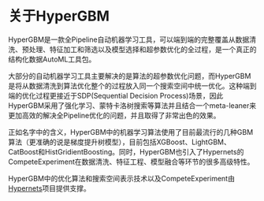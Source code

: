 
关于HyperGBM
======================

HyperGBM是一款全Pipeline自动机器学习工具，可以端到端的完整覆盖从数据清洗、预处理、特征加工和筛选以及模型选择和超参数优化的全过程，是一个真正的结构化数据AutoML工具包。

大部分的自动机器学习工具主要解决的是算法的超参数优化问题，而HyperGBM是将从数据清洗到算法优化整个的过程放入同一个搜索空间中统一优化。这种端到端的优化过程更接近于SDP(Sequential Decision Process)场景，因此HyperGBM采用了强化学习、蒙特卡洛树搜索等算法并且结合一个meta-leaner来更加高效的解决全Pipeline优化的问题，并且取得了非常出色的效果。

正如名字中的含义，HyperGBM中的机器学习算法使用了目前最流行的几种GBM算法（更准确的说是梯度提升树模型），目前包括XGBoost、LightGBM、CatBoost和HistGridientBoosting。同时，HyperGBM也引入了Hypernets的CompeteExperiment在数据清洗、特征工程、模型融合等环节的很多高级特性。

HyperGBM中的优化算法和搜索空间表示技术以及CompeteExperiment由 [Hypernets](https://github.com/DataCanvasIO/Hypernets)项目提供支撑。


